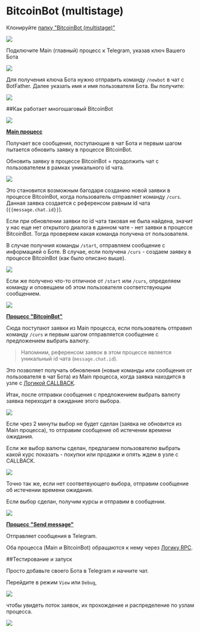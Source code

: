# BitcoinBot (multistage)

Клонируйте [папку "BitcoinBot (multistage)"](https://admin.corezoid.com/folder/conv/59748)

![](../img/multibot_clone.png)


Подключите Main (главный) процесс к Telegram, указав ключ Вашего Бота

![](../img/multibot_key.png)

Для получения ключа Бота нужно отправить команду `/newbot` в чат с BotFather. Далее указать имя и имя пользователя Бота. Вы получите:

![](../img/botweather_keybot.png)


##Как работает многошаговый BitcoinBot

![](../img/multi_schema.png)


[**Main процесс**](https://admin.corezoid.com/editor/59750/97490)

Получает все сообщения, поступающие в чат Бота и первым шагом пытается обновить заявку в процессе BitcoinBot.

Обновить заявку в процессе BitcoinBot = продолжить чат с пользователем в рамках уникального id чата.

![](../img/multibot_modify.png)

Это становится возможным багодаря созданию новой заявки в процессе BitcoinBot, когда пользователь отправляет команду `/curs`. Данная заявка создается с референсом равным id чата (`{{message.chat.id}}`).

Если при обновлении заявки по id чата таковая не была найдена, значит у нас еще нет открытого диалога в данном чате - нет заявки в процессе BitcoinBot. Тогда проверяем какая команда получена от пользователя.

В случае получния команды `/start`, отправляем сообщение с информацией о Боте. В случае, если получена `/curs` - создаем заявку в процессе BitcoinBot (как было описано выше).

![](../img/multibot_comand.png)

Если же получено что-то отличное от `/start` или `/curs`, определяем команду и оповещаем об этом пользователя соответствующим сообщением.

![](../img/multibot_undef.png)


[**Процесс "BitcoinBot"**](https://admin.corezoid.com/editor/59750/97491)

Сюда поступают заявки из Main процесса, если пользователь отправил команду `/curs` и первым шагом отправляется сообщение с предложением выбрать валюту.

>Напомним, референсом заявок в этом процессе является уникальный id чата (`message.chat.id`).

Это позволяет получать обновления (новые команды или сообщения от пользователя в чат Бота) из Main процесса, когда заявка находится в узле с [Логикой CALLBACK](https://doc.corezoid.com/ru/interface/nodes/callback.html).

Итак, после отправки сообщения с предложением выбрать валюту заявка переходит в ожидание этого выбора.

![](../img/multibot_1.png)

Если чрез 2 минуты выбор не будет сделан (заявка не обновится из Main процесса), то отправим сообщение об истечении времени ожидания.

Если же выбор валюты сделан, предлагаем пользователю выбрать какой курс показать - покупки или продажи и опять ждем в узле с CALLBACK.

![](../img/multibot_2.png)

Точно так же, если нет соответвующего выбора, отправим сообщение об истечении времени ожидания.

Если выбор сделан, получим курсы и отправим в сообщении.

![](../img/multibot_3.png)

[**Процесс "Send message"**](https://admin.corezoid.com/editor/59750/97489)

Отправляет сообщения в Telegram.

Оба процесса (Main и BitcoinBot) обращаются к нему через [Логику RPC](https://doc.corezoid.com/ru/interface/nodes/rpc/logic_rpc.html).


##Тестирование и запуск

Просто добавьте своего Бота в Telegram и начните чат.

Перейдите в режим `View` или `Debug`,

![](../img/botweather_view.png)

чтобы увидеть поток заявок, их прохождение и распределение по узлам процесса.

![](../img/multibot_view.png)
